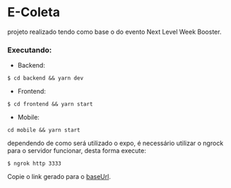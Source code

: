 # E-Coleta

projeto realizado tendo como base o do evento Next Level Week Booster.

### Executando:

- Backend:
```
$ cd backend && yarn dev
```

- Frontend:
```
$ cd frontend && yarn start
```

- Mobile:  
```
cd mobile && yarn start
```

dependendo de como será utilizado o expo, é necessário utilizar o ngrock para o servidor funcionar, desta forma execute:

```
$ ngrok http 3333
```

Copie o link gerado para o [baseUrl](./mobile/src/services/api.ts).